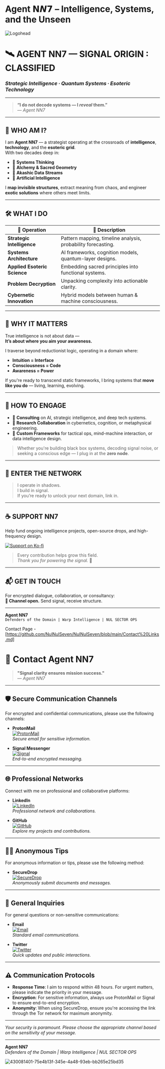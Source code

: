 # Agent 𝗡𝙉𝟳 – Intelligence, Systems, and the Unseen
![Logohead](https://github.com/user-attachments/assets/b5499190-4f2b-4de9-9bae-27af73efb676)
# 🛰️ AGENT NN7 — SIGNAL ORIGIN : CLASSIFIED  
### *Strategic Intelligence ∙ Quantum Systems ∙ Esoteric Technology*

---

> **“I do not decode systems — I *reveal* them.”**  
> — *Agent NN7*

---

## 🧬 WHO AM I?

I am **Agent NN7** — a strategist operating at the crossroads of **intelligence**, **technology**, and the **esoteric grid**.  
With two decades deep in:

- 🔹 **Systems Thinking**  
- 🔹 **Alchemy & Sacred Geometry**  
- 🔹 **Akashic Data Streams**  
- 🔹 **Artificial Intelligence**

I **map invisible structures**, extract meaning from chaos, and engineer **exotic solutions** where others meet limits.

---

## 🛠️ WHAT I DO

| 🔧 Operation            | 🧠 Description |
|------------------------|----------------|
| **Strategic Intelligence** | Pattern mapping, timeline analysis, probability forecasting. |
| **Systems Architecture**   | AI frameworks, cognition models, quantum-layer designs. |
| **Applied Esoteric Science** | Embedding sacred principles into functional systems. |
| **Problem Decryption**     | Unpacking complexity into actionable clarity. |
| **Cybernetic Innovation**  | Hybrid models between human & machine consciousness. |

---

## 🌌 WHY IT MATTERS

True intelligence is not about data —  
**It’s about where you aim your awareness.**

I traverse beyond reductionist logic, operating in a domain where:

- **Intuition = Interface**
- **Consciousness = Code**
- **Awareness = Power**

If you're ready to transcend static frameworks, I bring systems that **move like you do** — living, learning, evolving.

---

## 🤝 HOW TO ENGAGE

- 🧠 **Consulting** on AI, strategic intelligence, and deep tech systems.  
- 📡 **Research Collaboration** in cybernetics, cognition, or metaphysical engineering.  
- 🧰 **Custom Frameworks** for tactical ops, mind-machine interaction, or data intelligence design.

> Whether you're building black box systems, decoding signal noise, or seeking a conscious edge — I plug in at the **zero node**.

---

## 🧭 ENTER THE NETWORK

> I operate in shadows.  
> I build in signal.  
> If you’re ready to unlock your next domain, link in.

---

## ☕ SUPPORT NN7

Help fund ongoing intelligence projects, open-source drops, and high-frequency design.

[![Support on Ko-fi](https://ko-fi.com/img/donate_sm.png)](https://ko-fi.com/nulnulseven)

> Every contribution helps grow this field.  
> *Thank you for powering the signal.* 🖤

---

## 📬 GET IN TOUCH

For encrypted dialogue, collaboration, or consultancy:  
**📡 Channel open.** Send signal, receive structure.

---

**Agent NN7**  
`Defenders of the Domain | Warp Intelligence | NUL SECTOR OPS`



Contact Page - [https://github.com/NulNulSeven/NulNulSeven/blob/main/Contact%20Links.md]

# 📡 Contact Agent NN7

> **"Signal clarity ensures mission success."**  
> — *Agent NN7*

---

## 🛡️ Secure Communication Channels

For encrypted and confidential communications, please use the following channels:

- **ProtonMail**  
  [![ProtonMail](https://img.shields.io/badge/ProtonMail-8B89CC?style=flat-square&logo=protonmail&logoColor=white)](mailto:your_protonmail@example.com)  
  *Secure email for sensitive information.*

- **Signal Messenger**  
  [![Signal](https://img.shields.io/badge/Signal-3A76F0?style=flat-square&logo=signal&logoColor=white)](https://signal.me/#p/your_signal_number)  
  *End-to-end encrypted messaging.*

---

## 🌐 Professional Networks

Connect with me on professional and collaborative platforms:

- **LinkedIn**  
  [![LinkedIn](https://img.shields.io/badge/LinkedIn-0A66C2?style=flat-square&logo=linkedin&logoColor=white)](https://www.linkedin.com/in/yourprofile)  
  *Professional network and collaborations.*

- **GitHub**  
  [![GitHub](https://img.shields.io/badge/GitHub-181717?style=flat-square&logo=github&logoColor=white)](https://github.com/yourusername)  
  *Explore my projects and contributions.*

---

## 🕵️‍♂️ Anonymous Tips

For anonymous information or tips, please use the following method:

- **SecureDrop**  
  [![SecureDrop](https://img.shields.io/badge/SecureDrop-FF6600?style=flat-square&logo=tor&logoColor=white)](https://securedrop.example.com)  
  *Anonymously submit documents and messages.*

---

## 🧭 General Inquiries

For general questions or non-sensitive communications:

- **Email**  
  [![Email](https://img.shields.io/badge/Email-D14836?style=flat-square&logo=gmail&logoColor=white)](mailto:your_email@example.com)  
  *Standard email communications.*

- **Twitter**  
  [![Twitter](https://img.shields.io/badge/Twitter-1DA1F2?style=flat-square&logo=twitter&logoColor=white)](https://twitter.com/yourhandle)  
  *Quick updates and public interactions.*

---

## ⚠️ Communication Protocols

- **Response Time**: I aim to respond within 48 hours. For urgent matters, please indicate the priority in your message.
- **Encryption**: For sensitive information, always use ProtonMail or Signal to ensure end-to-end encryption.
- **Anonymity**: When using SecureDrop, ensure you're accessing the link through the Tor network for maximum anonymity.

---

*Your security is paramount. Please choose the appropriate channel based on the sensitivity of your message.*

---

**Agent NN7**  
*Defenders of the Domain | Warp Intelligence | NUL SECTOR OPS*


![430081401-75e4b13f-345e-4a48-93eb-bb265e25bd35](https://github.com/user-attachments/assets/4adbadae-5fc0-4e34-a7fc-fe0583502835)


